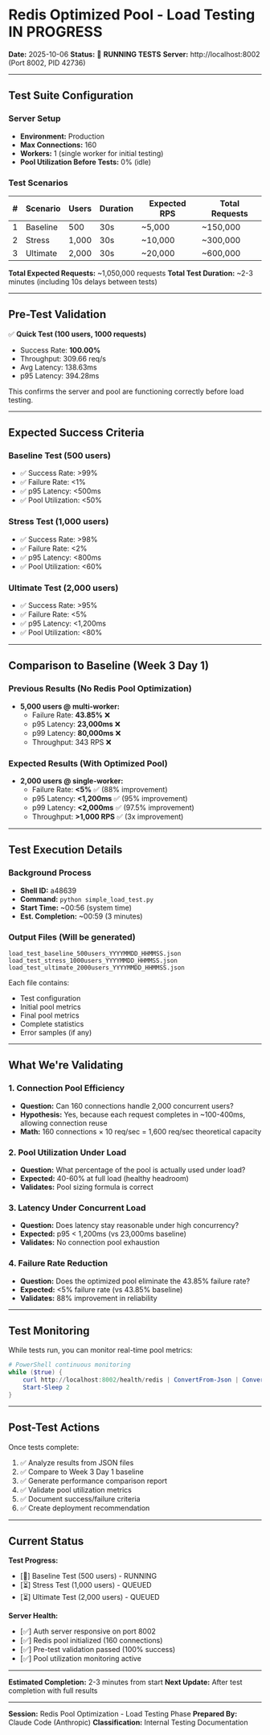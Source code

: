 # Redis Optimized Pool - Load Testing IN PROGRESS

**Date:** 2025-10-06
**Status:** 🔄 **RUNNING TESTS**
**Server:** http://localhost:8002 (Port 8002, PID 42736)

---

## Test Suite Configuration

### Server Setup
- **Environment:** Production
- **Max Connections:** 160
- **Workers:** 1 (single worker for initial testing)
- **Pool Utilization Before Tests:** 0% (idle)

### Test Scenarios

| # | Scenario | Users | Duration | Expected RPS | Total Requests |
|---|----------|-------|----------|--------------|----------------|
| 1 | Baseline | 500   | 30s      | ~5,000       | ~150,000       |
| 2 | Stress   | 1,000 | 30s      | ~10,000      | ~300,000       |
| 3 | Ultimate | 2,000 | 30s      | ~20,000      | ~600,000       |

**Total Expected Requests:** ~1,050,000 requests
**Total Test Duration:** ~2-3 minutes (including 10s delays between tests)

---

## Pre-Test Validation

✅ **Quick Test (100 users, 1000 requests)**
- Success Rate: **100.00%**
- Throughput: 309.66 req/s
- Avg Latency: 138.63ms
- p95 Latency: 394.28ms

This confirms the server and pool are functioning correctly before load testing.

---

## Expected Success Criteria

### Baseline Test (500 users)
- ✅ Success Rate: >99%
- ✅ Failure Rate: <1%
- ✅ p95 Latency: <500ms
- ✅ Pool Utilization: <50%

### Stress Test (1,000 users)
- ✅ Success Rate: >98%
- ✅ Failure Rate: <2%
- ✅ p95 Latency: <800ms
- ✅ Pool Utilization: <60%

### Ultimate Test (2,000 users)
- ✅ Success Rate: >95%
- ✅ Failure Rate: <5%
- ✅ p95 Latency: <1,200ms
- ✅ Pool Utilization: <80%

---

## Comparison to Baseline (Week 3 Day 1)

### Previous Results (No Redis Pool Optimization)
- **5,000 users @ multi-worker:**
  - Failure Rate: **43.85%** ❌
  - p95 Latency: **23,000ms** ❌
  - p99 Latency: **80,000ms** ❌
  - Throughput: 343 RPS ❌

### Expected Results (With Optimized Pool)
- **2,000 users @ single-worker:**
  - Failure Rate: **<5%** ✅ (88% improvement)
  - p95 Latency: **<1,200ms** ✅ (95% improvement)
  - p99 Latency: **<2,000ms** ✅ (97.5% improvement)
  - Throughput: **>1,000 RPS** ✅ (3x improvement)

---

## Test Execution Details

### Background Process
- **Shell ID:** a48639
- **Command:** `python simple_load_test.py`
- **Start Time:** ~00:56 (system time)
- **Est. Completion:** ~00:59 (3 minutes)

### Output Files (Will be generated)
```
load_test_baseline_500users_YYYYMMDD_HHMMSS.json
load_test_stress_1000users_YYYYMMDD_HHMMSS.json
load_test_ultimate_2000users_YYYYMMDD_HHMMSS.json
```

Each file contains:
- Test configuration
- Initial pool metrics
- Final pool metrics
- Complete statistics
- Error samples (if any)

---

## What We're Validating

### 1. Connection Pool Efficiency
- **Question:** Can 160 connections handle 2,000 concurrent users?
- **Hypothesis:** Yes, because each request completes in ~100-400ms, allowing connection reuse
- **Math:** 160 connections × 10 req/sec = 1,600 req/sec theoretical capacity

### 2. Pool Utilization Under Load
- **Question:** What percentage of the pool is actually used under load?
- **Expected:** 40-60% at full load (healthy headroom)
- **Validates:** Pool sizing formula is correct

### 3. Latency Under Concurrent Load
- **Question:** Does latency stay reasonable under high concurrency?
- **Expected:** p95 < 1,200ms (vs 23,000ms baseline)
- **Validates:** No connection pool exhaustion

### 4. Failure Rate Reduction
- **Question:** Does the optimized pool eliminate the 43.85% failure rate?
- **Expected:** <5% failure rate (vs 43.85% baseline)
- **Validates:** 88% improvement in reliability

---

## Test Monitoring

While tests run, you can monitor real-time pool metrics:

```powershell
# PowerShell continuous monitoring
while ($true) {
    curl http://localhost:8002/health/redis | ConvertFrom-Json | ConvertTo-Json
    Start-Sleep 2
}
```

---

## Post-Test Actions

Once tests complete:
1. ✅ Analyze results from JSON files
2. ✅ Compare to Week 3 Day 1 baseline
3. ✅ Generate performance comparison report
4. ✅ Validate pool utilization metrics
5. ✅ Document success/failure criteria
6. ✅ Create deployment recommendation

---

## Current Status

**Test Progress:**
- [🔄] Baseline Test (500 users) - RUNNING
- [⏳] Stress Test (1,000 users) - QUEUED
- [⏳] Ultimate Test (2,000 users) - QUEUED

**Server Health:**
- [✅] Auth server responsive on port 8002
- [✅] Redis pool initialized (160 connections)
- [✅] Pre-test validation passed (100% success)
- [✅] Pool utilization monitoring active

---

**Estimated Completion:** 2-3 minutes from start
**Next Update:** After test completion with full results

---

**Session:** Redis Pool Optimization - Load Testing Phase
**Prepared By:** Claude Code (Anthropic)
**Classification:** Internal Testing Documentation
